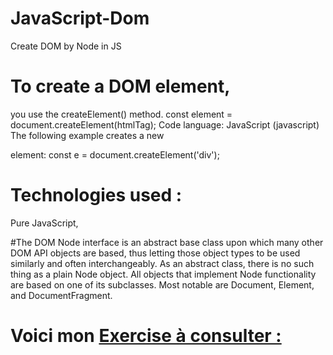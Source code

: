 # JavaScript-Dom
Create DOM by Node in JS

# To create a DOM element, 
you use the createElement() method.
const element = document.createElement(htmlTag);
Code language: JavaScript (javascript)
The following example creates a new <div> element:
const e = document.createElement('div');


# Technologies used : 

Pure JavaScript, 

#The DOM Node interface is an abstract base class upon which many other DOM API objects are based, thus letting those object types to be used similarly and often interchangeably. As an abstract class, there is no such thing as a plain Node object. All objects that implement Node functionality are based on one of its subclasses. Most notable are Document, Element, and DocumentFragment.


# Voici mon [Exercise à consulter :](https://av-code80.github.io/JavaScript-Dom/)

